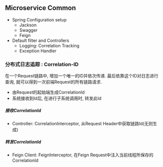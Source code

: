 ## Microservice Common 
* Spring Configuration setup
  * Jackson
  * Swagger
  * Feign
* Default filter and Controllers
  * Logging: Correlation Tracking
  * Exception Handler
  
### 分布式日志追踪 : Correlation-ID
在一个Request链路中, 增加一个唯一的ID并依次传递. 
最后依靠这个ID对日志进行查询, 就可以得到一次前端Request的所有链路请求.
- 由Request的起始端生成CorrelationId
- 系统接收到Id后, 在进行子系统调用时, 转发此Id
##### 接收CorrelationId
- Controller: CorrelationInterceptor, 从Request Header中获取链路Id(无则生成)
##### 转发CorrelationId
- Feign Client: FeignInterceptor, 在Feign Request中注入当前线程所保存的CorrelationId


